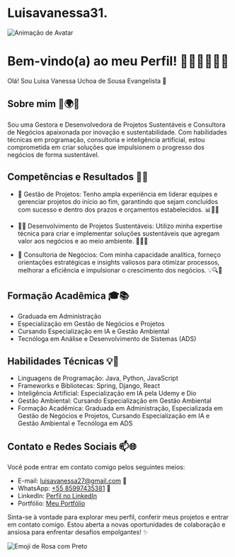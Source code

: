 # Luisavanessa31.

![Animação de Avatar](https://media.giphy.com/media/6kinTSzeKaIadI3hf8/giphy.gif)

# Bem-vindo(a) ao meu Perfil! 👩‍💻🌿💼🔬🚀

Olá! Sou Luisa Vanessa Uchoa de Sousa Evangelista 👋

## Sobre mim 🌸🌍💼

Sou uma Gestora e Desenvolvedora de Projetos Sustentáveis e Consultora de Negócios apaixonada por inovação e sustentabilidade. Com habilidades técnicas em programação, consultoria e inteligência artificial, estou comprometida em criar soluções que impulsionem o progresso dos negócios de forma sustentável.

## Competências e Resultados 🚀✨

- 💼 Gestão de Projetos: Tenho ampla experiência em liderar equipes e gerenciar projetos do início ao fim, garantindo que sejam concluídos com sucesso e dentro dos prazos e orçamentos estabelecidos. 📊👥💼

- 👩‍💻 Desenvolvimento de Projetos Sustentáveis: Utilizo minha expertise técnica para criar e implementar soluções sustentáveis que agregam valor aos negócios e ao meio ambiente. 🌿💼🚀

- 🔬 Consultoria de Negócios: Com minha capacidade analítica, forneço orientações estratégicas e insights valiosos para otimizar processos, melhorar a eficiência e impulsionar o crescimento dos negócios. 💡🔍💼

## Formação Acadêmica 🎓📚

- Graduada em Administração
- Especialização em Gestão de Negócios e Projetos
- Cursando Especialização em IA e Gestão Ambiental
- Tecnóloga em Análise e Desenvolvimento de Sistemas (ADS)

## Habilidades Técnicas 💡🔧

- Linguagens de Programação: Java, Python, JavaScript
- Frameworks e Bibliotecas: Spring, Django, React
- Inteligência Artificial: Especialização em IA pela Udemy e Dio
- Gestão Ambiental: Cursando Especialização em Gestão Ambiental
- Formação Acadêmica: Graduada em Administração, Especializada em Gestão de Negócios e Projetos, Cursando Especialização em IA e Gestão Ambiental e Tecnóloga em ADS

## Contato e Redes Sociais 📫🌐

Você pode entrar em contato comigo pelos seguintes meios:

- E-mail: luisavanessa27@gmail.com 📧
- WhatsApp: [+55 85997435381](https://wa.me/5585997435381) 📲
- LinkedIn: [Perfil no LinkedIn](https://www.linkedin.com/in/luisa-vanessa-evangelista-888b7b188/)
- Portfólio: [Meu Portfólio](https://online.updf.com/index/share/pt-BR?shareId=71d16086-94cb-451f-9cef-f326afd4336a)

Sinta-se à vontade para explorar meu perfil, conferir meus projetos e entrar em contato comigo. Estou aberta a novas oportunidades de colaboração e ansiosa para enfrentar desafios empolgantes! ✨

![Emoji de Rosa com Preto](https://as2.ftcdn.net/v2/jpg/05/95/81/35/1000_F_595813559_HTpcfEZGJrzFm0AYs0SUaVOdrP3wgpaY.jpg)


